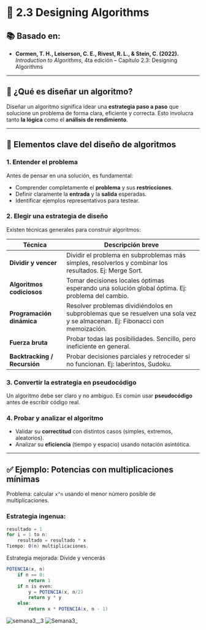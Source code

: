   # 🧠 2.3 Designing Algorithms

## 📚 Basado en:
- **Cormen, T. H., Leiserson, C. E., Rivest, R. L., & Stein, C. (2022).**
  *Introduction to Algorithms*, 4ta edición – Capítulo 2.3: Designing Algorithms

---

## 🎯 ¿Qué es diseñar un algoritmo?

Diseñar un algoritmo significa idear una **estrategia paso a paso** que solucione un problema de forma clara, eficiente y correcta. Esto involucra tanto **la lógica** como el **análisis de rendimiento**.

---

## 🧩 Elementos clave del diseño de algoritmos

### 1. **Entender el problema**
Antes de pensar en una solución, es fundamental:
- Comprender completamente el **problema** y sus **restricciones**.
- Definir claramente la **entrada** y la **salida** esperadas.
- Identificar ejemplos representativos para testear.

### 2. **Elegir una estrategia de diseño**
Existen técnicas generales para construir algoritmos:

| Técnica               | Descripción breve |
|------------------------|-------------------|
| **Dividir y vencer**   | Dividir el problema en subproblemas más simples, resolverlos y combinar los resultados. Ej: Merge Sort. |
| **Algoritmos codiciosos** | Tomar decisiones locales óptimas esperando una solución global óptima. Ej: problema del cambio. |
| **Programación dinámica** | Resolver problemas dividiéndolos en subproblemas que se resuelven una sola vez y se almacenan. Ej: Fibonacci con memoización. |
| **Fuerza bruta**        | Probar todas las posibilidades. Sencillo, pero ineficiente en general. |
| **Backtracking / Recursión** | Probar decisiones parciales y retroceder si no funcionan. Ej: laberintos, Sudoku. |

### 3. **Convertir la estrategia en pseudocódigo**
Un algoritmo debe ser claro y no ambiguo. Es común usar **pseudocódigo** antes de escribir código real.

### 4. **Probar y analizar el algoritmo**
- Validar su **correctitud** con distintos casos (simples, extremos, aleatorios).
- Analizar su **eficiencia** (tiempo y espacio) usando notación asintótica.

---

## ✅ Ejemplo: Potencias con multiplicaciones mínimas

Problema: calcular `x^n` usando el menor número posible de multiplicaciones.

### Estrategia ingenua:
```java
resultado = 1
for i = 1 to n:
    resultado = resultado * x
Tiempo: O(n) multiplicaciones.
```

Estrategia mejorada: Divide y vencerás
```java
POTENCIA(x, n)
    if n == 0:
        return 1
    if n is even:
        y = POTENCIA(x, n/2)
        return y * y
    else:
        return x * POTENCIA(x, n - 1)
```
![semana3__3](https://github.com/user-attachments/assets/5ee71930-98b4-4ce3-8c00-17b502207878)
![Semana3_](https://github.com/user-attachments/assets/e0e6902c-a238-47bb-841c-fbf7a77f4863)


